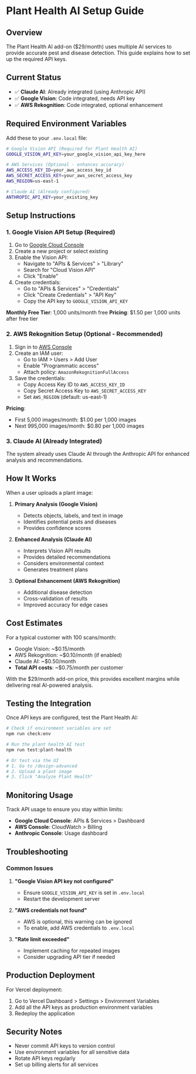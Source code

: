 # Plant Health AI Setup Guide

## Overview
The Plant Health AI add-on ($29/month) uses multiple AI services to provide accurate pest and disease detection. This guide explains how to set up the required API keys.

## Current Status
- ✅ **Claude AI**: Already integrated (using Anthropic API)
- ✅ **Google Vision**: Code integrated, needs API key
- ✅ **AWS Rekognition**: Code integrated, optional enhancement

## Required Environment Variables

Add these to your `.env.local` file:

```bash
# Google Vision API (Required for Plant Health AI)
GOOGLE_VISION_API_KEY=your_google_vision_api_key_here

# AWS Services (Optional - enhances accuracy)
AWS_ACCESS_KEY_ID=your_aws_access_key_id
AWS_SECRET_ACCESS_KEY=your_aws_secret_access_key
AWS_REGION=us-east-1

# Claude AI (Already configured)
ANTHROPIC_API_KEY=your_existing_key
```

## Setup Instructions

### 1. Google Vision API Setup (Required)

1. Go to [Google Cloud Console](https://console.cloud.google.com/)
2. Create a new project or select existing
3. Enable the Vision API:
   - Navigate to "APIs & Services" > "Library"
   - Search for "Cloud Vision API"
   - Click "Enable"
4. Create credentials:
   - Go to "APIs & Services" > "Credentials"
   - Click "Create Credentials" > "API Key"
   - Copy the API key to `GOOGLE_VISION_API_KEY`

**Monthly Free Tier**: 1,000 units/month free
**Pricing**: $1.50 per 1,000 units after free tier

### 2. AWS Rekognition Setup (Optional - Recommended)

1. Sign in to [AWS Console](https://aws.amazon.com/console/)
2. Create an IAM user:
   - Go to IAM > Users > Add User
   - Enable "Programmatic access"
   - Attach policy: `AmazonRekognitionFullAccess`
3. Save the credentials:
   - Copy Access Key ID to `AWS_ACCESS_KEY_ID`
   - Copy Secret Access Key to `AWS_SECRET_ACCESS_KEY`
   - Set `AWS_REGION` (default: us-east-1)

**Pricing**: 
- First 5,000 images/month: $1.00 per 1,000 images
- Next 995,000 images/month: $0.80 per 1,000 images

### 3. Claude AI (Already Integrated)

The system already uses Claude AI through the Anthropic API for enhanced analysis and recommendations.

## How It Works

When a user uploads a plant image:

1. **Primary Analysis (Google Vision)**
   - Detects objects, labels, and text in image
   - Identifies potential pests and diseases
   - Provides confidence scores

2. **Enhanced Analysis (Claude AI)**
   - Interprets Vision API results
   - Provides detailed recommendations
   - Considers environmental context
   - Generates treatment plans

3. **Optional Enhancement (AWS Rekognition)**
   - Additional disease detection
   - Cross-validation of results
   - Improved accuracy for edge cases

## Cost Estimates

For a typical customer with 100 scans/month:
- Google Vision: ~$0.15/month
- AWS Rekognition: ~$0.10/month (if enabled)
- Claude AI: ~$0.50/month
- **Total API costs**: ~$0.75/month per customer

With the $29/month add-on price, this provides excellent margins while delivering real AI-powered analysis.

## Testing the Integration

Once API keys are configured, test the Plant Health AI:

```bash
# Check if environment variables are set
npm run check:env

# Run the plant health AI test
npm run test:plant-health

# Or test via the UI
# 1. Go to /design-advanced
# 2. Upload a plant image
# 3. Click "Analyze Plant Health"
```

## Monitoring Usage

Track API usage to ensure you stay within limits:

- **Google Cloud Console**: APIs & Services > Dashboard
- **AWS Console**: CloudWatch > Billing
- **Anthropic Console**: Usage dashboard

## Troubleshooting

### Common Issues

1. **"Google Vision API key not configured"**
   - Ensure `GOOGLE_VISION_API_KEY` is set in `.env.local`
   - Restart the development server

2. **"AWS credentials not found"**
   - AWS is optional, this warning can be ignored
   - To enable, add AWS credentials to `.env.local`

3. **"Rate limit exceeded"**
   - Implement caching for repeated images
   - Consider upgrading API tier if needed

## Production Deployment

For Vercel deployment:

1. Go to Vercel Dashboard > Settings > Environment Variables
2. Add all the API keys as production environment variables
3. Redeploy the application

## Security Notes

- Never commit API keys to version control
- Use environment variables for all sensitive data
- Rotate API keys regularly
- Set up billing alerts for all services